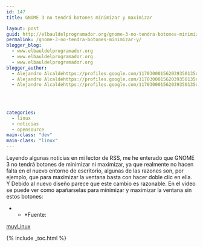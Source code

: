 ```yaml
---
id: 147
title: GNOME 3 no tendrá botones minimizar y maximizar

layout: post
guid: http://elbauldelprogramador.org/gnome-3-no-tendra-botones-minimizar-y-maximizar/
permalink: /gnome-3-no-tendra-botones-minimizar-y/
blogger_blog:
  - www.elbauldelprogramador.org
  - www.elbauldelprogramador.org
  - www.elbauldelprogramador.org
blogger_author:
  - Alejandro Alcaldehttps://profiles.google.com/117030001562039350135noreply@blogger.com
  - Alejandro Alcaldehttps://profiles.google.com/117030001562039350135noreply@blogger.com
  - Alejandro Alcaldehttps://profiles.google.com/117030001562039350135noreply@blogger.com

  
  
  
categories:
  - linux
  - noticias
  - opensource
main-class: "dev"
main-class: "linux"
---
```

Leyendo algunas noticias en mi lector de RSS, me he enterado que GNOME 3 no tendrá botones de minimizar ni maximizar, ya que realmente no hacen falta en el nuevo entorno de escritorio, algunas de las razones son, por ejemplo, que para maximizar la ventana basta con hacer doble clic en ella. Y Debido al nuevo diseño parece que este cambio es razonable. En el vídeo se puede ver como apañarselas para minimizar y maximizar la ventana sin estos botones:



* * *Fuente: 

[muyLinux][1]</p> 



 [1]: http://www.muylinux.com/

{% include _toc.html %}
